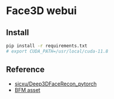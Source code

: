 # Face3D webui

## Install
```bash
pip install -r requirements.txt
# export CUDA_PATH=/usr/local/cuda-11.8

```
## Reference
- [sicxu/Deep3DFaceRecon_pytorch](https://github.com/sicxu/Deep3DFaceRecon_pytorch)
- [BFM asset](https://github.com/jadewu/3D-Human-Face-Reconstruction-with-3DMM-face-model-from-RGB-image/tree/main/BFM)